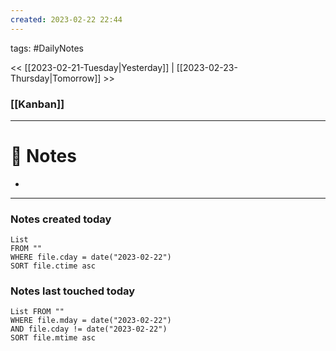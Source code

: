```yaml
---
created: 2023-02-22 22:44
---
```

tags: #DailyNotes

<< [[2023-02-21-Tuesday|Yesterday]] | [[2023-02-23-Thursday|Tomorrow]] >>

### [[Kanban]]

---
# 📝 Notes
- 

---
### Notes created today
```dataview
List 
FROM "" 
WHERE file.cday = date("2023-02-22") 
SORT file.ctime asc
```

### Notes last touched today
```dataview
List FROM ""
WHERE file.mday = date("2023-02-22")
AND file.cday != date("2023-02-22")
SORT file.mtime asc
```
